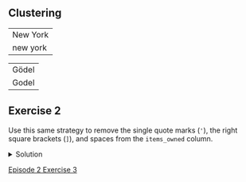 ## Clustering

||
|---|
|New York|
|new york|

||
|---|
|Gödel|
|Godel|

## Exercise 2

Use this same strategy to remove the single quote marks (<code>'</code>), the right square brackets (<code>]</code>), and spaces from the <code>items_owned</code> column.

<details>
  <summary>
    Solution
  </summary>
  
<ol>
  <li> <code>value.replace("'", "")</code></li>
  <li> <code>value.replace("]", "")</code></li>
  <li> <code>value.replace(" ", "")</code> You should now have a list of items separated by semi-colons (<code>;</code>).</li>
</ol>
  
</details>

[Episode 2 Exercise 3](episode2_ex3.md)
